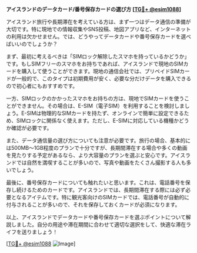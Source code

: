 **アイスランドのデータカード/番号保存カードの選び方 [[TG💪+ @esim1088](https://t.me/s/esim1088)]**

アイスランド旅行や長期滞在を考えている方は、まず一つはデータ通信の準備が大切です。特に現地での情報収集やSNS投稿、地図アプリなど、インターネットの利用は欠かせません。では、どうやってデータカードや番号保存カードを選べばいいのでしょうか？

まず、最初に考えるべきは「SIMロック解除したスマホを持っているかどうか」です。もしSIMフリーのスマホをお持ちであれば、アイスランドで現地のSIMカードを購入して使うことができます。現地の通信会社では、プリペイドSIMカードが一般的で、このタイプは初期費用が安く、必要な分だけデータを購入できるので初心者にもおすすめです。

一方、SIMロックのかかったスマホをお持ちの方は、現地でSIMカードを使うことができません。その場合は、E-SIM（電子SIM）を利用することを検討しましょう。E-SIMは物理的なSIMカードを持たず、オンラインで簡単に設定できるため、SIMロックに関係なく使えます。ただし、E-SIMに対応している機種かどうか確認が必要です。

また、データ通信量の選び方についても注意が必要です。旅行の場合、基本的には500MB～1GB程度のプランで十分ですが、長期間滞在する場合や多くの動画を見たりする予定があるなら、より大容量のプランを選ぶと安心です。アイスランドでは自然を満喫することが多いので、写真や動画をたくさん撮影する人も多いでしょう。

最後に、番号保存カードについても触れたいと思います。これは、電話番号を保存し続けるためのカードです。アイスランドでは、長期間滞在する際には必ず必要となるアイテムです。特に観光客向けのSIMカードでは、電話番号が自動的に付与されることが多いので、それを保存しておくカードが必須になります。

以上、アイスランドでデータカードや番号保存カードを選ぶポイントについて解説しました。自分の用途や滞在期間に合わせて適切な選択をして、快適な滞在ライフを送りましょう！

[[TG💪+ @esim1088](https://t.me/s/esim1088) ![Image](https://i.postimg.cc/Y0z9fWf4/image.png)]